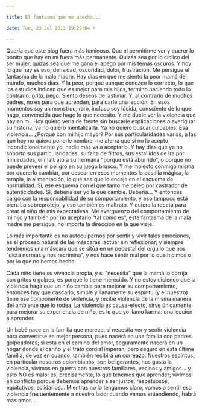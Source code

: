 ```yaml
---

title: El fantasma que me acecha...

date: Tue, 23 Jul 2013 19:29:04 +
 
---
```

Quería que este blog fuera más luminoso. Que el permitirme ver y querer lo bonito que hay en mí fuera más permanente. Quizás sea por lo cíclico del ser mujer, quizás sea que me gana el apego por mis temas oscuros. Y hoy lo que hay es eso, densidad, oscuridad, dolor, frustración. 
Me persigue el fantasma de la mala madre. Hay días en que me siento la peor mamá del mundo, muchos días. Y la peor, porque aunque conozco lo correcto, lo que los estudios indican que es mejor para mis hijos, termino haciendo todo lo contrario: grito, pego. Siento deseos de lastimar. Y, al contrario de muchos padres, no es para que aprendan, para darle una lección. En esos momentos soy un monstruo, raro, incluso soy lúcida, consciente de lo que hago, convencida que hago lo que necesito. 
Y me duele ver la violencia que hay en mi. Hoy quiero verla de frente sin buscarle explicaciones o averiguar su historia, ya no quiero mentalizarla. Ya no quiero buscar culpables. 
Esa violencia... ¿Porqué con mi hijo mayor? Por sus particularidades varias, a las que hoy no quiero ponerle nombre, me aterra que si no lo acepto incondicionalmente yo, nadie más va a aceptarlo. Y hay días que ya no soporto sus particularidades, su falta de filtros, sus estallidos de ira por nimiedades, el maltrato a su hermana "porque está aburrido", o porque no puede preveer el peligro en su juego brusco. Y me molesto conmigo misma por quererlo cambiar, por desear en esos momentos la pastilla mágica, la terapia, la alimentación, lo que sea que lo encaje en el esquema de normalidad. Si, ese esquema con el que tanto me peleo por castrador de autenticidades. Si, debería ser yo la que cambie. Debería... Y entonces cargo con la responsabilidad de su comportamiento, y eso tampoco está bien. Lo sobreprotejo, y eso también es maltrato. Y quiero la receta para crear al niño de mis expectativas. 
Me averguenzo del comportamiento de mi hijo y también por no aceptarlo "tal como es", este fantasma de la mala madre me persigue, no importa la dirección en la que viaje.

Lo más importante es no autoculparnos por sentir y vivir tales emociones, es el proceso natural de las máscaras: actuar sin reflexionar; y siempre tendremos una máscara que se sitúa en un pedestal del orgullo que nos "dicta normas y nos recrimina", y nos hace sentir mal por lo que hicimos o por lo que no hemos hecho.

Cada niño tiene su vivencia propia, y si "necesita" que la mamá lo corrija con gritos o golpes, es porque lo tiene merecido. Y no estoy diciendo que la violencia haga que un niño cambie para mejorar su comportamiento, entonces hay que cascarlo; simple y llanamente su espíritu (y el nuestro) tiene ese componente de violencia, y recibe violencia de la misma manera del ambiente que lo rodea. La violencia es causa-efecto, sirve únicamente para mejorar su experiencia de niño, es lo que yo llamo karma: una lección a aprender.

Un bebé nace en la familia que merece: si necesita ver y sentir violencia para convertirse en mejor persona, pues nacerá en una familia con padres golpeadores; si está en el camino del amor, seguramente nacerá en un hogar donde el cariño y el trato cordial imperan; pero seguro en esta última familia, de vez en cuando, también recibirá un correazo. Nuestros espíritus, en particular nosotros colombianos, son beligerantes, nos gusta la violencia, vivimos en guerra con nuestros familiares, vecinos y amigos... y esto NO es malo: es, precisamente, lo que tenemos que aprender; vivimos en conflicto porque debemos aprender a ser justos, respetuosos, equitativos, solidarios... Mientras no lo tengamos claro, vamos a sentir esa violencia frecuentemente a nuestro lado; cuando vamos entendiendo, habrá más amor...

